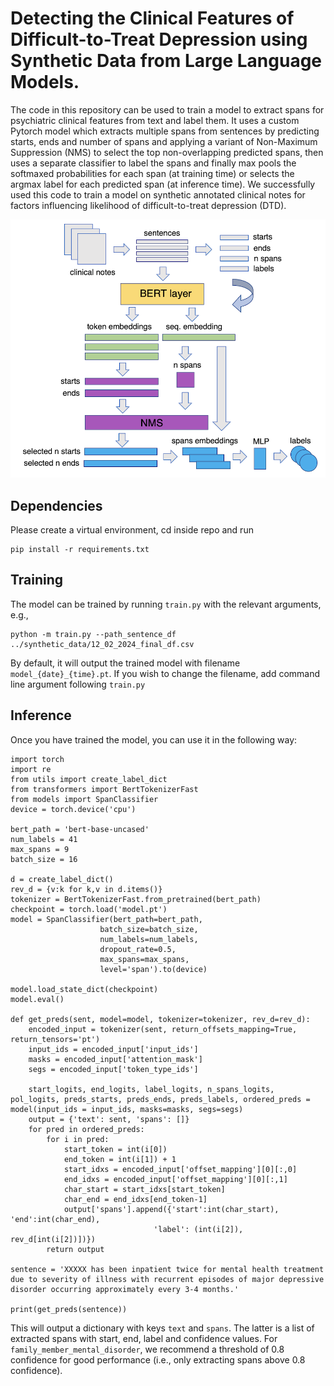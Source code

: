 # Detecting the Clinical Features of Difficult-to-Treat Depression using Synthetic Data from Large Language Models.
The code in this repository can be used to train a model to extract spans for psychiatric clinical features from text and label them. It uses a custom Pytorch model which extracts multiple spans from sentences by predicting starts, ends and number of spans and applying a variant of Non-Maximum Suppression (NMS) to select the top non-overlapping predicted spans, then uses a separate classifier to label the spans and finally max pools the softmaxed probabilities for each span (at training time) or selects the argmax label for each predicted span (at inference time). We successfully used this code to train a model on synthetic annotated clinical notes for factors influencing likelihood of difficult-to-treat depression (DTD). 


![Alt text](model_arch.png "Model architecture")


## Dependencies
Please create a virtual environment, cd inside repo and run 
    
    pip install -r requirements.txt

## Training 
The model can be trained by running `train.py` with the relevant arguments, e.g., 
    
    python -m train.py --path_sentence_df ../synthetic_data/12_02_2024_final_df.csv 


By default, it will output the trained model with filename `model_{date}_{time}.pt`. If you wish to change the filename, add command line argument following `train.py`

## Inference 
Once you have trained the model, you can use it in the following way: 

    import torch
    import re
    from utils import create_label_dict
    from transformers import BertTokenizerFast
    from models import SpanClassifier
    device = torch.device('cpu')

    bert_path = 'bert-base-uncased'
    num_labels = 41
    max_spans = 9
    batch_size = 16

    d = create_label_dict()
    rev_d = {v:k for k,v in d.items()}
    tokenizer = BertTokenizerFast.from_pretrained(bert_path)
    checkpoint = torch.load('model.pt')
    model = SpanClassifier(bert_path=bert_path, 
                        batch_size=batch_size, 
                        num_labels=num_labels, 
                        dropout_rate=0.5, 
                        max_spans=max_spans,
                        level='span').to(device)

    model.load_state_dict(checkpoint)
    model.eval()

    def get_preds(sent, model=model, tokenizer=tokenizer, rev_d=rev_d):
        encoded_input = tokenizer(sent, return_offsets_mapping=True, return_tensors='pt')
        input_ids = encoded_input['input_ids']
        masks = encoded_input['attention_mask']
        segs = encoded_input['token_type_ids']

        start_logits, end_logits, label_logits, n_spans_logits, pol_logits, preds_starts, preds_ends, preds_labels, ordered_preds = model(input_ids = input_ids, masks=masks, segs=segs)
        output = {'text': sent, 'spans': []}
        for pred in ordered_preds:
            for i in pred:
                start_token = int(i[0])
                end_token = int(i[1]) + 1
                start_idxs = encoded_input['offset_mapping'][0][:,0]
                end_idxs = encoded_input['offset_mapping'][0][:,1]
                char_start = start_idxs[start_token]
                char_end = end_idxs[end_token-1]
                output['spans'].append({'start':int(char_start), 'end':int(char_end),
                                    'label': (int(i[2]), rev_d[int(i[2])])})
            return output

    sentence = 'XXXXX has been inpatient twice for mental health treatment due to severity of illness with recurrent episodes of major depressive disorder occurring approximately every 3-4 months.'

    print(get_preds(sentence))

This will output a dictionary with keys `text` and `spans`. The latter is a list of extracted spans with start, end, label and confidence values. For `family_member_mental_disorder`, we recommend a threshold of 0.8 confidence for good performance (i.e., only extracting spans above 0.8 confidence). 
